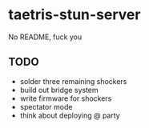 # taetris-stun-server

No README, fuck you

## TODO

- solder three remaining shockers
- build out bridge system
- write firmware for shockers
- spectator mode
- think about deploying @ party